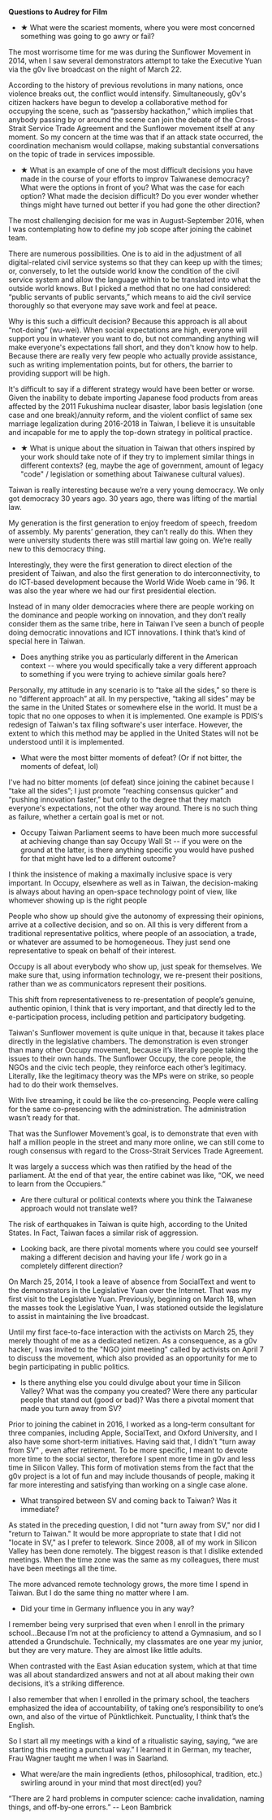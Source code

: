**Questions to Audrey for Film**


* ★ What were the scariest moments, where you were most concerned something was going to go awry or fail?

The most worrisome time for me was during the Sunflower Movement in 2014, when I saw several demonstrators attempt to take the Executive Yuan via the g0v live broadcast on the night of March 22.

According to the history of previous revolutions in many nations, once violence breaks out, the conflict would intensify. Simultaneously, g0v's citizen hackers have begun to develop a collaborative method for occupying the scene, such as “passersby hackathon,” which implies that anybody passing by or around the scene can join the debate of the Cross-Strait Service Trade Agreement and the Sunflower movement itself at any moment. So my concern at the time was that if an attack state occurred, the coordination mechanism would collapse, making substantial conversations on the topic of trade in services impossible.

* ★ What is an example of one of the most difficult decisions you have made in the course of your efforts to improv Taiwanese democracy? What were the options in front of you? What was the case for each option? What made the decision difficult? Do you ever wonder whether things might have turned out better if you had gone the other direction?

The most challenging decision for me was in August-September 2016, when I was contemplating how to define my job scope after joining the cabinet team.

There are numerous possibilities. One is to aid in the adjustment of all digital-related civil service systems so that they can keep up with the times; or, conversely, to let the outside world know the condition of the civil service system and allow the language within to be translated into what the outside world knows. But I picked a method that no one had considered: “public servants of public servants,” which means to aid the civil service thoroughly  so that everyone may save work and feel at peace.

Why is this such a difficult decision? Because this approach is all about “not-doing” (wu-wei). When social expectations are high, everyone will support you in whatever you want to do, but not commanding anything will make everyone's expectations fall short, and they don't know how to help. Because there are really very few people who actually provide assistance, such as writing implementation points, but for others, the barrier to providing support will be high.

It's difficult to say if a different strategy would have been better or worse. Given the inability to debate importing Japanese food products from areas affected by the 2011 Fukushima nuclear disaster, labor basis legislation (one case and one break)/annuity reform, and the violent conflict of same sex marriage legalization during 2016-2018 in Taiwan, I believe it is unsuitable and incapable for me to apply the top-down strategy in political practice.


* ★ What is unique about the situation in Taiwan that others inspired by your work should take note of if they try to implement similar things in different contexts? (eg, maybe the age of government, amount of legacy "code" / legislation or something about Taiwanese cultural values). 

Taiwan is really interesting because we’re a very young democracy. We only got democracy 30 years ago. 30 years ago, there was lifting of the martial law.

My generation is the first generation to enjoy freedom of speech, freedom of assembly. My parents’ generation, they can’t really do this. When they were university students there was still martial law going on. We’re really new to this democracy thing.

Interestingly, they were the first generation to direct election of the president of Taiwan, and also the first generation to do interconnectivity, to do ICT-based development because the World Wide Woeb came in ’96. It was also the year where we had our first presidential election.

Instead of in many older democracies where there are people working on the dominance and people working on innovation, and they don’t really consider them as the same tribe, here in Taiwan I’ve seen a bunch of people doing democratic innovations and ICT innovations. I think that’s kind of special here in Taiwan.

* Does anything strike you as particularly different in the American context -- where you would specifically take a very different approach to something if you were trying to achieve similar goals here?

Personally, my attitude in any scenario is to “take all the sides,” so there is no “different approach” at all. In my perspective, “taking all sides” may be the same in the United States or somewhere else in the world. It must be a topic that no one opposes to when it is implemented. One example is PDIS‘s redesign of Taiwan's tax filing software's user interface. However, the extent to which this method may be applied in the United States will not be understood until it is implemented.

* What were the most bitter moments of defeat? (Or if not bitter, the moments of defeat, lol)

I've had no bitter moments (of defeat) since joining the cabinet because I “take all the sides”; I just promote “reaching consensus quicker” and “pushing innovation faster,” but only to the degree that they match everyone's expectations, not the other way around. There is no such thing as failure, whether a certain goal is met or not.

* Occupy Taiwan Parliament seems to have been much more successful at achieving change than say Occupy Wall St -- if you were on the ground at the latter, is there anything specific you would have pushed for that might have led to a different outcome?

I think the insistence of making a maximally inclusive space is very important. In Occupy, elsewhere as well as in Taiwan, the decision-making is always about having an open-space technology point of view, like whomever showing up is the right people

People who show up should give the autonomy of expressing their opinions, arrive at a collective decision, and so on. All this is very different from a traditional representative politics, where people of an association, a trade, or whatever are assumed to be homogeneous. They just send one representative to speak on behalf of their interest.

Occupy is all about everybody who show up, just speak for themselves. We make sure that, using information technology, we re-present their positions, rather than we as communicators represent their positions.

This shift from representativeness to re-presentation of people’s genuine, authentic opinion, I think that is very important, and that directly led to the e-participation process, including petition and participatory budgeting.

Taiwan's Sunflower movement is quite unique in that, because it takes place directly in the legislative chambers. The demonstration is even stronger than many other Occupy movement, because it’s literally people taking the issues to their own hands. The Sunflower Occupy, the core people, the NGOs and the civic tech people, they reinforce each other’s legitimacy. Literally, like the legitimacy theory was the MPs were on strike, so people had to do their work themselves.

With live streaming, it could be like the co-presencing. People were calling for the same co-presencing with the administration. The administration wasn’t ready for that.

That was the Sunflower Movement’s goal, is to demonstrate that even with half a million people in the street and many more online, we can still come to rough consensus with regard to the Cross-Strait Services Trade Agreement.

It was largely a success which was then ratified by the head of the parliament. At the end of that year, the entire cabinet was like, “OK, we need to learn from the Occupiers.” 

* Are there cultural or political contexts where you think the Taiwanese approach would not translate well?

The risk of earthquakes in Taiwan is quite high, according to the United States. In Fact, Taiwan faces a similar risk of aggression.

* Looking back, are there pivotal moments where you could see yourself making a different decision and having your life / work go in a completely different direction?

On March 25, 2014, I took a leave of absence from SocialText and went to the demonstrators in the Legislative Yuan over the Internet. That was my first visit to the Legislative Yuan. Previously, beginning on March 18, when the masses took the Legislative Yuan, I was stationed outside the legislature to assist in maintaining the live broadcast.

Until my first face-to-face interaction with the activists on March 25, they merely thought of me as a dedicated netizen. As a consequence, as a g0v hacker, I was invited to the "NGO joint meeting" called by activists on April 7 to discuss the movement, which also provided as an opportunity for me to begin participating in public politics.

* Is there anything else you could divulge about your time in Silicon Valley? What was the company you created? Were there any particular people that stand out (good or bad)? Was there a pivotal moment that made you turn away from SV? 

Prior to joining the cabinet in 2016, I worked as a long-term consultant for three companies, including Apple, SocialText, and Oxford University, and I also have some short-term initiatives. Having said that, I didn't "turn away from SV" , even after retirement. To be more specific, I meant to devote more time to the social sector, therefore I spent more time in g0v and less time in Silicon Valley. This form of motivation stems from the fact that the g0v project is a lot of fun and may include thousands of people, making it far more interesting and satisfying than working on a single case alone.

* What transpired between SV and coming back to Taiwan? Was it immediate? 

As stated in the preceding question, I did not "turn away from SV," nor did I "return to Taiwan." It would be more appropriate to state that I did not "locate in SV," as I prefer to telework. Since 2008, all of my work in Silicon Valley has been done remotely. The biggest reason is that I dislike extended meetings. When the time zone was the same as my colleagues, there must have been meetings all the time.

The more advanced remote technology grows, the more time I spend in Taiwan. But I do the same thing no matter where I am.


* Did your time in Germany influence you in any way? 

I remember being very surprised that even when I enroll in the primary school…Because I’m not at the proficiency to attend a Gymnasium, and so I attended a Grundschule. Technically, my classmates are one year my junior, but they are very mature. They are almost like little adults.

When contrasted with the East Asian education system, which at that time was all about standardized answers and not at all about making their own decisions, it’s a striking difference.

I also remember that when I enrolled in the primary school, the teachers emphasized the idea of accountability, of taking one’s responsibility to one’s own, and also of the virtue of Pünktlichkeit. Punctuality, I think that’s the English.

So I start all my meetings with a kind of a ritualistic saying, saying, “we are starting this meeting a punctual way.”  I learned it in German, my teacher, Frau Wagner taught me when I was in Saarland.

* What were/are the main ingredients (ethos, philosophical, tradition, etc.) swirling around in your mind that most direct(ed) you?

“There are 2 hard problems in computer science: cache invalidation, naming things, and off-by-one errors.” -- Leon Bambrick